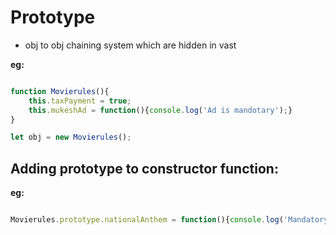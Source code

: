 # Prototype #

- obj to obj chaining system which are hidden in vast

**eg:**

```js

function Movierules(){
    this.taxPayment = true;
    this.mukeshAd = function(){console.log('Ad is mandotary');}
}

let obj = new Movierules();

```

## Adding prototype to constructor function: ##

**eg:**

```js

Movierules.prototype.nationalAnthem = function(){console.log('Mandatory');}

```